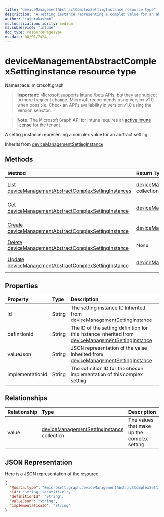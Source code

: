```yaml
---
title: "deviceManagementAbstractComplexSettingInstance resource type"
description: "A setting instance representing a complex value for an abstract setting"
author: "jaiprakashmb"
ms.localizationpriority: medium
ms.subservice: "intune"
doc_type: resourcePageType
ms.date: 08/01/2024
---
```


# deviceManagementAbstractComplexSettingInstance resource type

Namespace: microsoft.graph

> **Important:** Microsoft supports Intune /beta APIs, but they are subject to more frequent change. Microsoft recommends using version v1.0 when possible. Check an API's availability in version v1.0 using the Version selector.

> **Note:** The Microsoft Graph API for Intune requires an [active Intune license](https://go.microsoft.com/fwlink/?linkid=839381) for the tenant.

A setting instance representing a complex value for an abstract setting


Inherits from [deviceManagementSettingInstance](../resources/intune-deviceintent-devicemanagementsettinginstance.md)

## Methods
|Method|Return Type|Description|
|:---|:---|:---|
|[List deviceManagementAbstractComplexSettingInstances](../api/intune-deviceintent-devicemanagementabstractcomplexsettinginstance-list.md)|[deviceManagementAbstractComplexSettingInstance](../resources/intune-deviceintent-devicemanagementabstractcomplexsettinginstance.md) collection|List properties and relationships of the [deviceManagementAbstractComplexSettingInstance](../resources/intune-deviceintent-devicemanagementabstractcomplexsettinginstance.md) objects.|
|[Get deviceManagementAbstractComplexSettingInstance](../api/intune-deviceintent-devicemanagementabstractcomplexsettinginstance-get.md)|[deviceManagementAbstractComplexSettingInstance](../resources/intune-deviceintent-devicemanagementabstractcomplexsettinginstance.md)|Read properties and relationships of the [deviceManagementAbstractComplexSettingInstance](../resources/intune-deviceintent-devicemanagementabstractcomplexsettinginstance.md) object.|
|[Create deviceManagementAbstractComplexSettingInstance](../api/intune-deviceintent-devicemanagementabstractcomplexsettinginstance-create.md)|[deviceManagementAbstractComplexSettingInstance](../resources/intune-deviceintent-devicemanagementabstractcomplexsettinginstance.md)|Create a new [deviceManagementAbstractComplexSettingInstance](../resources/intune-deviceintent-devicemanagementabstractcomplexsettinginstance.md) object.|
|[Delete deviceManagementAbstractComplexSettingInstance](../api/intune-deviceintent-devicemanagementabstractcomplexsettinginstance-delete.md)|None|Deletes a [deviceManagementAbstractComplexSettingInstance](../resources/intune-deviceintent-devicemanagementabstractcomplexsettinginstance.md).|
|[Update deviceManagementAbstractComplexSettingInstance](../api/intune-deviceintent-devicemanagementabstractcomplexsettinginstance-update.md)|[deviceManagementAbstractComplexSettingInstance](../resources/intune-deviceintent-devicemanagementabstractcomplexsettinginstance.md)|Update the properties of a [deviceManagementAbstractComplexSettingInstance](../resources/intune-deviceintent-devicemanagementabstractcomplexsettinginstance.md) object.|

## Properties
|Property|Type|Description|
|:---|:---|:---|
|id|String|The setting instance ID Inherited from [deviceManagementSettingInstance](../resources/intune-deviceintent-devicemanagementsettinginstance.md)|
|definitionId|String|The ID of the setting definition for this instance Inherited from [deviceManagementSettingInstance](../resources/intune-deviceintent-devicemanagementsettinginstance.md)|
|valueJson|String|JSON representation of the value Inherited from [deviceManagementSettingInstance](../resources/intune-deviceintent-devicemanagementsettinginstance.md)|
|implementationId|String|The definition ID for the chosen implementation of this complex setting|

## Relationships
|Relationship|Type|Description|
|:---|:---|:---|
|value|[deviceManagementSettingInstance](../resources/intune-deviceintent-devicemanagementsettinginstance.md) collection|The values that make up the complex setting|

## JSON Representation
Here is a JSON representation of the resource.
<!-- {
  "blockType": "resource",
  "keyProperty": "id",
  "@odata.type": "microsoft.graph.deviceManagementAbstractComplexSettingInstance"
}
-->
``` json
{
  "@odata.type": "#microsoft.graph.deviceManagementAbstractComplexSettingInstance",
  "id": "String (identifier)",
  "definitionId": "String",
  "valueJson": "String",
  "implementationId": "String"
}
```